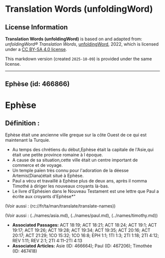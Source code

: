 # Translation Words (unfoldingWord)

## License Information

**Translation Words (unfoldingWord)** is based on and adapted from: _unfoldingWord® Translation Words_, [unfoldingWord](https://unfoldingword.org/utw), 2022, which is licensed under a [CC BY-SA 4.0 license](https://creativecommons.org/licenses/by-sa/4.0/legalcode.en).

This markdown version (created `2025-10-09`) is provided under the same license.



--------------------------------

## Ephèse (id: 466866)

Ephèse
======

Définition :
------------

Ephèse était une ancienne ville greque sur la côte Ouest de ce qui est maintenant la Turquie.

* Au temps des chrétiens du début,Ephèse était la capitale de l'Asie,qui était une petite province romaine à l époque.
* A cause de sa situation,cette ville était un centre important de commerce et de voyage.
* Un temple païen très connu pour l'adoration de la déesse Artemis(Diana)était situé à Ephèse.
* Paul a vécu et travaillé à Ephèse plus de deux ans, après il nomma Timothé à diriger les nouveaux croyants là\-bas.
* Le livre d'Ephésien dans le Nouveau Testament est une lettre que Paul a écrite aux croyants d'Ephèse\*"

(Voir aussi : (rc://fr/ta/man/translate/translate\-names))

(Voir aussi : (../names/asia.md), (../names/paul.md), (../names/timothy.md))

* **Associated Passages:** ACT 18:19; ACT 18:21; ACT 18:24; ACT 19:1; ACT 19:17; ACT 19:26; ACT 19:28; ACT 19:34; ACT 19:35; ACT 20:16; ACT 20:17; ACT 21:29; 1CO 15:32; 1CO 16:8; EPH 1:1; 1TI 1:3; 2TI 1:18; 2TI 4:12; REV 1:11; REV 2:1; 2TI 4:11–2TI 4:13
* **Associated Articles:** Asie (ID: 466664); Paul (ID: 467206); Timothée (ID: 467418)

